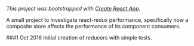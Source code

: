 *This project was bootstrapped with [Create React App](https://github.com/facebookincubator/create-react-app).*

A small project to investigate react-redux performance, specifically how a composite store affects the performance of its component consumers. 

###1 Oct 2016
Initial creation of reducers with simple tests.
